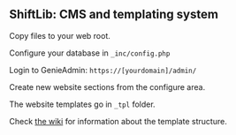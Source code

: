 ShiftLib: CMS and templating system
--

Copy files to your web root.

Configure your database in `_inc/config.php`

Login to GenieAdmin:
`https://[yourdomain]/admin/`

Create new website sections from the configure area.

The website templates go in `_tpl` folder.

Check [the wiki](https://github.com/adamjimenez/shiftlib/wiki) for information about the template structure.
